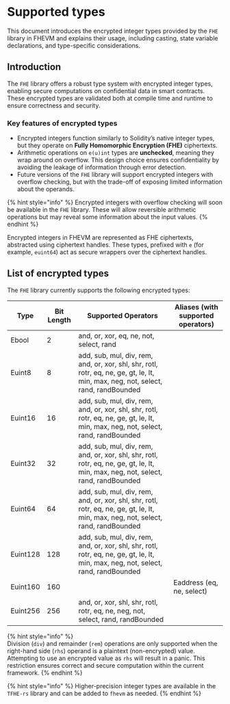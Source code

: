 # Supported types

This document introduces the encrypted integer types provided by the `FHE` library in FHEVM and explains their usage, including casting, state variable declarations, and type-specific considerations.

## Introduction

The `FHE` library offers a robust type system with encrypted integer types, enabling secure computations on confidential data in smart contracts. These encrypted types are validated both at compile time and runtime to ensure correctness and security.

### Key features of encrypted types

- Encrypted integers function similarly to Solidity’s native integer types, but they operate on **Fully Homomorphic Encryption (FHE)** ciphertexts.
- Arithmetic operations on `e(u)int` types are **unchecked**, meaning they wrap around on overflow. This design choice ensures confidentiality by avoiding the leakage of information through error detection.
- Future versions of the `FHE` library will support encrypted integers with overflow checking, but with the trade-off of exposing limited information about the operands.

{% hint style="info" %}
Encrypted integers with overflow checking will soon be available in the `FHE` library. These will allow reversible arithmetic operations but may reveal some information about the input values.
{% endhint %}

Encrypted integers in FHEVM are represented as FHE ciphertexts, abstracted using ciphertext handles. These types, prefixed with `e` (for example, `euint64`) act as secure wrappers over the ciphertext handles.

## List of encrypted types

The `FHE` library currently supports the following encrypted types:

| Type     | Bit Length | Supported Operators                                                                                                                | Aliases (with supported operators) |
| -------- | ---------- | ---------------------------------------------------------------------------------------------------------------------------------- | ---------------------------------- |
| Ebool    | 2          | and, or, xor, eq, ne, not, select, rand                                                                                            |                                    |
| Euint8   | 8          | add, sub, mul, div, rem, and, or, xor, shl, shr, rotl, rotr, eq, ne, ge, gt, le, lt, min, max, neg, not, select, rand, randBounded |                                    |
| Euint16  | 16         | add, sub, mul, div, rem, and, or, xor, shl, shr, rotl, rotr, eq, ne, ge, gt, le, lt, min, max, neg, not, select, rand, randBounded |                                    |
| Euint32  | 32         | add, sub, mul, div, rem, and, or, xor, shl, shr, rotl, rotr, eq, ne, ge, gt, le, lt, min, max, neg, not, select, rand, randBounded |                                    |
| Euint64  | 64         | add, sub, mul, div, rem, and, or, xor, shl, shr, rotl, rotr, eq, ne, ge, gt, le, lt, min, max, neg, not, select, rand, randBounded |                                    |
| Euint128 | 128        | add, sub, mul, div, rem, and, or, xor, shl, shr, rotl, rotr, eq, ne, ge, gt, le, lt, min, max, neg, not, select, rand, randBounded |                                    |
| Euint160 | 160        |                                                                                                                                    | Eaddress (eq, ne, select)          |
| Euint256 | 256        | and, or, xor, shl, shr, rotl, rotr, eq, ne, neg, not, select, rand, randBounded                                                    |                                    |

{% hint style="info" %}  
Division (`div`) and remainder (`rem`) operations are only supported when the right-hand side (`rhs`) operand is a plaintext (non-encrypted) value. Attempting to use an encrypted value as `rhs` will result in a panic. This restriction ensures correct and secure computation within the current framework.
{% endhint %}

{% hint style="info" %}
Higher-precision integer types are available in the `TFHE-rs` library and can be added to `fhevm` as needed.
{% endhint %}
